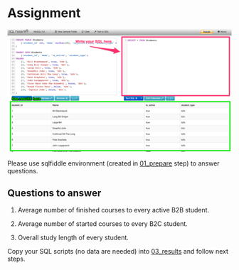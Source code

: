 # Assignment

![SQL_Fiddle](./imgs/SQL_Fiddle_write.png)

Please use sqlfiddle environment (created in [01_prepare](01_prepare.md) step) to answer questions.

## Questions to answer

1) Average number of finished courses to every active B2B student.

2) Average number of started courses to every B2C student.

3) Overall study length of every student.

Copy your SQL scripts (no data are needed) into [03_results](03_results.md) and follow next steps.
